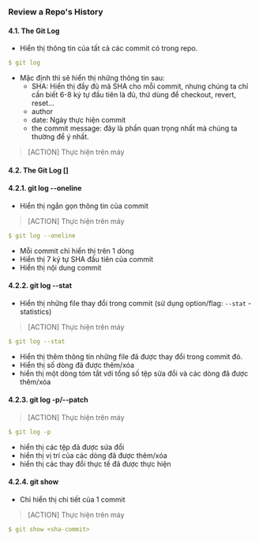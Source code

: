 ### Review a Repo's History

#### 4.1. The Git Log
- Hiển thị thông tin của tất cả các commit có trong repo.

```yml
$ git log
```

- Mặc định thì sẽ hiển thị những thông tin sau:
   - SHA: Hiển thị đầy đủ mã SHA cho mỗi commit, nhưng chúng ta chỉ cần biết 6-8 ký tự đầu tiên là đủ, thứ dùng để checkout, revert, reset...
   - author
   - date: Ngày thực hiện commit
   - the commit message: đây là phần quan trọng nhất mà chúng ta thường để ý nhất.

> [ACTION] Thực hiện trên máy

#### 4.2. The Git Log [<options>]

#### 4.2.1. git log --oneline
- Hiển thị ngắn gọn thông tin của commit

> [ACTION] Thực hiện trên máy

```yml
$ git log --oneline
```
- Mỗi commit chỉ hiển thị trên 1 dòng
- Hiển thị 7 ký tự SHA đầu tiên của commit
- Hiển thị nội dung commit


#### 4.2.2. git log --stat
- Hiển thị những file thay đổi trong commit (sử dụng option/flag: `--stat` - statistics)

> [ACTION] Thực hiện trên máy

```yml
$ git log --stat
```
- Hiển thị thêm thông tin những file đã được thay đổi trong commit đó.
- Hiển thị số dòng đã được thêm/xóa
- hiển thị một dòng tóm tắt với tổng số tệp sửa đổi và các dòng đã được thêm/xóa 

#### 4.2.3. git log -p/--patch

> [ACTION] Thực hiện trên máy

```yml
$ git log -p
```
- hiển thị các tệp đã được sửa đổi
- hiển thị vị trí của các dòng đã được thêm/xóa
- hiển thị các thay đổi thực tế đã được thực hiện

#### 4.2.4. git show
- Chỉ hiển thị chi tiết của 1 commit

> [ACTION] Thực hiện trên máy

```yml
$ git show <sha-commit>
```